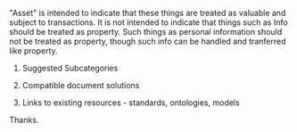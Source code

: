 "Asset" is intended to indicate that these things are treated as valuable and subject to transactions.  It is not intended to indicate that things such as Info should be treated as property. Such things as personal information should not be treated as property, though such info can be handled and tranferred like property. 

1. Suggested Subcategories

2. Compatible document solutions

3. Links to existing resources - standards, ontologies, models

Thanks.  
